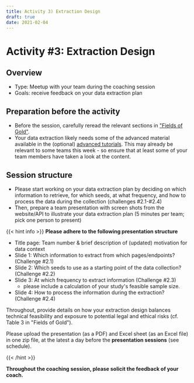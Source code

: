 ```yaml
---
title: Activity 3) Extraction Design
draft: true
date: 2021-02-04
---
```


# Activity #3: Extraction Design

## Overview
- Type: Meetup with your team during the coaching session 
- Goals: receive feedback on your data extraction plan

## Preparation before the activity

- Before the session, carefully reread the relevant sections in ["Fields of Gold"](https://doi.org/10.1177%2F00222429221100750).
- Your data extraction likely needs some of the advanced material available in the (optional) [advanced tutorials](../resources/tutorials). This may already be relevant to some teams this week - so ensure that at least some of your team members have taken a look at the content.

## Session structure

- Please start working on your data extraction plan by deciding on which information to retrieve, for which seeds, at what frequency, and how to process the data during the collection (challenges #2.1-#2.4)
- Then, prepare a team presentation with screen shots from the website/API to illustrate your data extraction plan (5 minutes per team; pick one person to present)

{{< hint info >}}
__Please adhere to the following presentation structure__
- Title page: Team number & brief description of (updated) motivation for data context
- Slide 1: Which information to extract from which pages/endpoints? (Challenge #2.1)
- Slide 2: Which seeds to use as a starting point of the data collection? (Challenge #2.2)
- Slide 3: At which frequency to extract information (Challenge #2.3)
  - please include a calculation of your study's feasible sample size.
- Slide 4: How to process the information during the extraction? (Challenge #2.4)

Throughout, provide details on how your extraction design balances technical feasibility and exposure to potential legal and ethical risks (cf. Table 3 in "Fields of Gold").

Please upload the presentation (as a PDF) and Excel sheet (as an Excel file) in one zip file, at the latest a day before the __presentation sessions__ (see schedule).

{{< /hint >}}

__Throughout the coaching session, please solicit the feedback of your coach.__

<!--

- Conduct background research on the *current legal situation* on using w)eb scraping and APIs: When is it allowed, and when not? What are ethical boundaries?
-->
